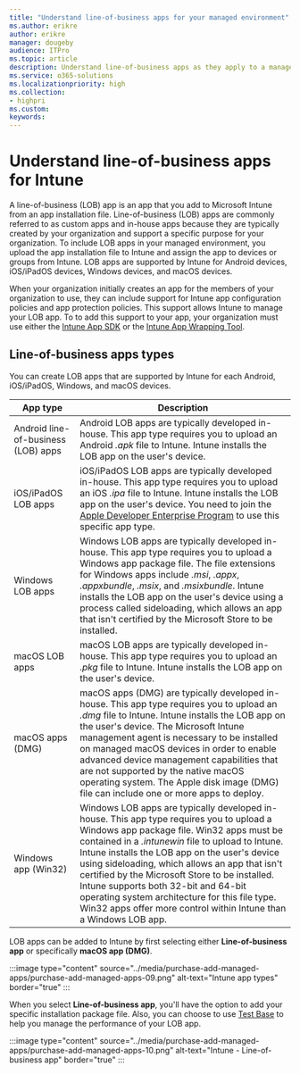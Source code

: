 ```yaml
---
title: "Understand line-of-business apps for your managed environment"
ms.author: erikre
author: erikre
manager: dougeby
audience: ITPro
ms.topic: article
description: Understand line-of-business apps as they apply to a managed environment.
ms.service: o365-solutions
ms.localizationpriority: high
ms.collection:
- highpri
ms.custom:
keywords:
---
```


# Understand line-of-business apps for Intune

A line-of-business (LOB) app is an app that you add to Microsoft Intune from an app installation file. Line-of-business (LOB) apps are commonly referred to as custom apps and in-house apps because they are typically created by your organization and support a specific purpose for your organization. To include LOB apps in your managed environment, you upload the app installation file to Intune and assign the app to devices or groups from Intune. LOB apps are supported by Intune for Android devices, iOS/iPadOS devices, Windows devices, and macOS devices.

When your organization initially creates an app for the members of your organization to use, they can include support for Intune app configuration policies and app protection policies. This support allows Intune to manage your LOB app. To to add this support to your app, your organization must use either the [Intune App SDK](/mem/intune/developer/app-sdk) or the [Intune App Wrapping Tool](/mem/intune/developer/apps-prepare-mobile-application-management).

## Line-of-business apps types

You can create LOB apps that are supported by Intune for each Android, iOS/iPadOS, Windows, and macOS devices.

| App type | Description |
|---|---|
| Android line-of-business (LOB) apps | Android LOB apps are typically developed in-house. This app type requires you to upload an Android *.apk* file to Intune. Intune installs the LOB app on the user's device. |
| iOS/iPadOS LOB apps | iOS/iPadOS LOB apps are typically developed in-house. This app type requires you to upload an iOS *.ipa* file to Intune. Intune installs the LOB app on the user's device. You need to join the [Apple Developer Enterprise Program](https://developer.apple.com/programs/enterprise/) to use this specific app type.   |
| Windows LOB apps | Windows LOB apps are typically developed in-house. This app type requires you to upload a Windows app package file. The file extensions for Windows apps include *.msi*, *.appx*, *.appxbundle*, *.msix*, and *.msixbundle*. Intune installs the LOB app on the user's device using a process called sideloading, which allows an app that isn't certified by the Microsoft Store to be installed. |
| macOS LOB apps | macOS LOB apps are typically developed in-house. This app type requires you to upload an *.pkg* file to Intune. Intune installs the LOB app on the user's device. |
| macOS apps (DMG) | macOS apps (DMG) are typically developed in-house. This app type requires you to upload an *.dmg* file to Intune. Intune installs the LOB app on the user's device. The Microsoft Intune management agent is necessary to be installed on managed macOS devices in order to enable advanced device management capabilities that are not supported by the native macOS operating system. The Apple disk image (DMG) file can include one or more apps to deploy. |
| Windows app (Win32) | Windows LOB apps are typically developed in-house. This app type requires you to upload a Windows app package file. Win32 apps must be contained in a *.intunewin* file to upload to Intune. Intune installs the LOB app on the user's device using sideloading, which allows an app that isn't certified by the Microsoft Store to be installed. Intune supports both 32-bit and 64-bit operating system architecture for this file type. Win32 apps offer more control within Intune than a Windows LOB app.  |

LOB apps can be added to Intune by first selecting either **Line-of-business app** or specifically **macOS app (DMG)**.

:::image type="content" source="../media/purchase-add-managed-apps/purchase-add-managed-apps-09.png" alt-text="Intune app types" border="true" :::
 
When you select **Line-of-business app**, you'll have the option to add your specific installation package file. Also, you can choose to use [Test Base](https://go.microsoft.com/fwlink/?linkid=2165798) to help you manage the performance of your LOB app.

:::image type="content" source="../media/purchase-add-managed-apps/purchase-add-managed-apps-10.png" alt-text="Intune - Line-of-business app" border="true" :::

